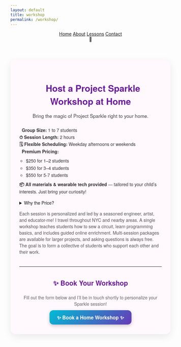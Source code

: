 ```yaml
---
layout: default
title: workshop
permalink: /workshop/
---
```

<html lang="en">
<head>
  <meta charset="UTF-8" />
  <meta name="viewport" content="width=device-width, initial-scale=1.0" />
  <title>✨ Project Sparkle ✨</title>
  <link href="{{ '/assets/css/styles.css' | relative_url }}" rel="stylesheet" />
</head>

<body class="cats">
  <!-- Main Header -->
<header class="navbar" style="position:relative; z-index:10">
  <nav id="nav-links" class="nav-links">
    <a href="/sparkle_workshop/">Home</a>
    <a href="/sparkle_workshop/about/">About</a>
    <a href="/sparkle_workshop/lessons/">Lessons</a>
    <a href="/sparkle_workshop/contact/">Contact</a>
  </nav>
  <div class="hamburger" onclick="toggleMenu()">🍔</div>
</header>

<section class="step" style="margin-top: 3em; max-width: 800px; margin-left: auto; margin-right: auto; padding: 2em; background: #fff8fc; border-radius: 16px; box-shadow: 0 8px 24px rgba(0,0,0,0.08); font-family: 'Helvetica Neue', sans-serif;">

  <h2 style="text-align: center; font-size: 2em; color: #6a1b9a; margin-bottom: 0.5em;">🏡 Host a Project Sparkle Workshop at Home</h2>

  <p style="text-align: center; font-size: 1.1em; color: #444; max-width: 620px; margin: 0 auto 1.5em;">
    Bring the magic of Project Sparkle right to your home.
  </p>

  <ul style="list-style: none; padding: 0; font-size: 1em; color: #333; line-height: 1.6;">
    <li><strong>👥 Group Size:</strong> 1 to 7 students</li>
    <li><strong>⏱ Session Length:</strong> 2 hours</li>
    <li><strong>🗓 Flexible Scheduling:</strong> Weekday afternoons or weekends</li>
    <li><strong>💎 Premium Pricing:</strong>
      <ul style="margin-top: 0.5em; margin-bottom: 0.5em; padding-left: 1.5em;">
        <li>$250 for 1–2 students</li>
        <li>$350 for 3–4 students</li>
        <li>$550 for 5-7 students</li>
      </ul>
    </li>
    <li><strong>📦 All materials & wearable tech provided</strong> — tailored to your child’s interests. Just bring your curiosity!</li>
  </ul>
  <section class="step">
    <details>
      <summary>Why the Price?</summary>
      <p>Each student will be provided with the following</strong></p>
      <ol>
        <li>
          <strong>Connect the Flora NeoPixel</strong> using jumper wires:
          <ul>
            <li><strong>Sewable microcontroller:</strong> Flora Neopixel</li>
            <li><strong>Sewable neopixel LEDs</strong></li>
            <li><strong>Conductive thread:</strong> GND</li>
            <li><strong>Online lessons & materials</strong></li>
            <li><strong>Practice materials</strong></li>
            <li><strong>Sewing & Programming lessons</strong></li>
            <li><strong>An instructor with over 10 years in-class teaching experience</strong></li>
          </ul>
        </li>
      </ol>
    </details>
  </section>
  <p style="margin-top: 1em; font-size: 1em; color: #555;">
    Each session is personalized and led by a seasoned engineer, artist, and educator-me! I travel throughout NYC and nearby areas. A single workshop teaches students how to sew a circuit, learn programming basics, and includes guided online enrichment. Multi-session packages are available for larger projects, and asking questions is always free. The goal is to form a collective of students who support each other and their work.
  </p>

  <hr style="margin: 2.5em 0; border: none; border-top: 1px solid #eee;">

  <h3 style="text-align: center; font-size: 1.5em; color: #6a1b9a;">✨ Book Your Workshop</h3>
  <p style="text-align: center; font-size: 1em; color: #666;">
    Fill out the form below and I’ll be in touch shortly to personalize your Sparkle session!
  </p>

  <p style="text-align: center; margin-top: 1.5em;">
    <a href="mailto:lilaresearch@gmail.com?subject=Project%20Sparkle%20Workshop%20Inquiry&body=Hi%20Lila%2C%0AI%27m%20interested%20in%20booking%20a%20Project%20Sparkle%20workshop%20at%20home.%20Here%20are%20some%20details%3A%0A%0A-%20Preferred%20date(s)%3A%0A-%20Number%20of%20students%3A%0A-%20Location%3A%0A-%20Any%20special%20interests%20or%20project%20ideas%3A%0A%0AThanks%21"
       style="background: linear-gradient(135deg, #00bcd4, #673ab7); color: white; padding: 0.75em 1.5em; border-radius: 12px; text-decoration: none; font-weight: bold; font-size: 1.1em; box-shadow: 0 4px 12px rgba(0, 0, 0, 0.2); transition: transform 0.2s ease-in-out;">
      ✨ Book a Home Workshop ✨
    </a>
  </p>
</section>


<script src="{{ site.baseurl }}/assets/js/cats.js"></script>
<script src="{{ site.baseurl }}/assets/js/mouse.js"></script>
<script src="{{ site.baseurl }}/assets/js/confetti.js"></script>
<script src="{{ site.baseurl }}/assets/js/expandEffect.js"></script>

</body>
